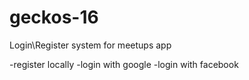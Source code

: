 # geckos-16

Login\Register system for meetups app

-register locally
-login with google
-login with facebook
